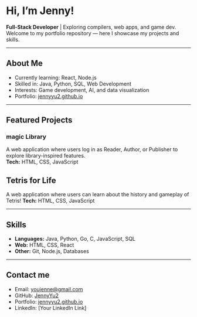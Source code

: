 # Hi, I’m Jenny!
**Full-Stack Developer** | Exploring compilers, web apps, and game dev.  
Welcome to my portfolio repository — here I showcase my projects and skills. 

---

## About Me
- Currently learning: React, Node.js  
- Skilled in: Java, Python, SQL, Web Development  
- Interests: Game development, AI, and data visualization  
- Portfolio: [jennyyu2.github.io](https://jennyyu2.github.io)

---

## Featured Projects

### magic Library
A web application where users log in as Reader, Author, or Publisher to explore library-inspired features.  
**Tech:** HTML, CSS, JavaScript

## Tetris for Life 
A web application where users can learn about the history and gameplay of Tetris! 
**Tech:** HTML, CSS, JavaScript

---

## Skills
- **Languages:** Java, Python, Go, C, JavaScript, SQL  
- **Web:** HTML, CSS, React  
- **Other:** Git, Node.js, Databases

---

## Contact me
- Email: youjenne@gmail.com
- GitHub: [JennyYu2](https://github.com/JennyYu2)  
- Portfolio: [jennyyu2.github.io](https://jennyyu2.github.io)  
- LinkedIn: [Your LinkedIn Link]

